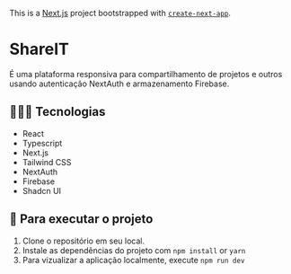 This is a [Next.js](https://nextjs.org/) project bootstrapped with [`create-next-app`](https://github.com/vercel/next.js/tree/canary/packages/create-next-app).

# ShareIT

É uma plataforma responsiva para compartilhamento de projetos e outros usando autenticação NextAuth e armazenamento Firebase.

## 👨🏾‍💻 Tecnologias
- React
- Typescript
- Next.js
- Tailwind CSS
- NextAuth
- Firebase
- Shadcn UI

## 🚦 Para executar o projeto
1. Clone o repositório em seu local.
2. Instale as dependências do projeto com ``npm install`` or ``yarn``
3. Para vizualizar a aplicação localmente, execute ``npm run dev``

  
